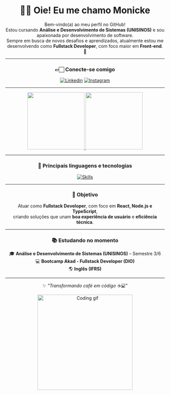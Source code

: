 <div align="center">

# 👋🏻 Oie! Eu me chamo Monicke

<p text-align="center">

Bem-vindo(a) ao meu perfil no GitHub!  
Estou cursando **Análise e Desenvolvimento de Sistemas (UNISINOS)** e sou apaixonada por desenvolvimento de software.  
Sempre em busca de novos desafios e aprendizados, atualmente estou me desenvolvendo como **Fullstack Developer**, com foco maior em **Front-end**. 🚀

</p>

---

</div>

<div align="center">

### 👉🏻 Conecte-se comigo

[![Linkedin](https://img.shields.io/badge/LinkedIn-0077B5?style=for-the-badge&logo=linkedin&logoColor=white)](https://www.linkedin.com/in/monicke-cunha/)
[![Instagram](https://img.shields.io/badge/Instagram-E4405F?style=for-the-badge&logo=instagram&logoColor=white)](https://www.instagram.com/ah_monih/)


<div>

---

<div align="center">

  <a href="https://github.com/monickecunha">
    <img height="180em" src="https://github-readme-stats.vercel.app/api?username=monickecunha&show_icons=true&theme=dracula"/>
  </a>
  <a href="https://github.com/monickecunha">
    <img height="180em" src="https://github-readme-stats.vercel.app/api/top-langs/?username=monickecunha&layout=compact&theme=dracula"/>
  </a>

</div>

---

### 🚀 Principais linguagens e tecnologias

[![Skills](https://skillicons.dev/icons?i=js,html,css,react,nodejs,typescript,java)](https://skillicons.dev)

---

### 🎯 Objetivo

Atuar como **Fullstack Developer**, com foco em **React, Node.js e TypeScript**,  
criando soluções que unam **boa experiência de usuário** e **eficiência técnica**.  

---

### 📚 Estudando no momento

🎓 **Análise e Desenvolvimento de Sistemas (UNISINOS)** – Semestre 3/6  
💻 **Bootcamp Akad - Fullstack Developer (DIO)**  
🌎 **Inglês (IFRS)**

---

<div align="center">

✨ _"Transformando café em código ☕💻"_  

<img src="https://media.giphy.com/media/LMcB8XospGZO8UQq87/giphy.gif" width="300" alt="Coding gif">

</div>
